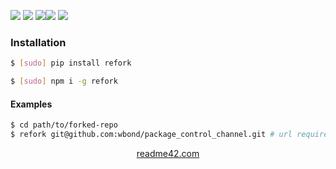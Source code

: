 <!--
https://readme42.com
-->



[![](https://img.shields.io/badge/OS-Unix-blue.svg?longCache=True)]()
[![](https://img.shields.io/pypi/v/refork.svg?maxAge=3600)](https://pypi.org/project/refork/)
[![](https://img.shields.io/npm/v/refork.svg?maxAge=3600)](https://www.npmjs.com/package/refork)[![](https://img.shields.io/badge/License-Unlicense-blue.svg?longCache=True)](https://unlicense.org/)
[![](https://github.com/andrewp-as-is/refork/workflows/tests42/badge.svg)](https://github.com/andrewp-as-is/refork/actions)

### Installation
```bash
$ [sudo] pip install refork
```

```bash
$ [sudo] npm i -g refork
```

#### Examples
```bash
$ cd path/to/forked-repo
$ refork git@github.com:wbond/package_control_channel.git # url required 1 time only
```

<p align="center">
    <a href="https://readme42.com/">readme42.com</a>
</p>